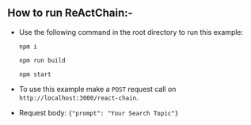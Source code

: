 ## How to run ReActChain:-

-   Use the following command in the root directory to run this example:

    `npm i`

    `npm run build`

    `npm start`

-   To use this example make a `POST` request call on `http://localhost:3000/react-chain`.
-   Request body:
    `{"prompt": "Your Search Topic"}`
